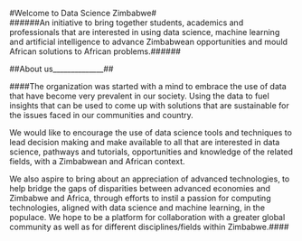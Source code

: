 #Welcome to Data Science Zimbabwe#  
######An initiative to bring together students, academics and professionals that are interested in using data science, machine learning and artificial intelligence to advance Zimbabwean opportunities and mould African solutions to African problems.######  

##About us______________##  

####The organization was started with a mind to embrace the use of data that have become very prevalent in our society. Using the data to fuel insights that can be used to come up with solutions that are sustainable for the issues faced in our communities and country.   

We would like to encourage the use of data science tools and techniques to lead decision making and make available to all that are interested in data science, pathways and tutorials, opportunities and knowledge of the related fields, with a Zimbabwean and African context.   

We also aspire to bring about an appreciation of advanced technologies, to help bridge the gaps of disparities between advanced economies and Zimbabwe and Africa, through efforts to instil a passion for computing technologies, aligned with data science and machine learning, in the populace. We hope to be a platform for collaboration with a greater global community as well as for different disciplines/fields within Zimbabwe.####   






